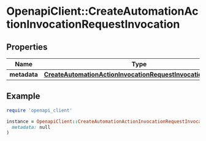 # OpenapiClient::CreateAutomationActionInvocationRequestInvocation

## Properties

| Name | Type | Description | Notes |
| ---- | ---- | ----------- | ----- |
| **metadata** | [**CreateAutomationActionInvocationRequestInvocationMetadata**](CreateAutomationActionInvocationRequestInvocationMetadata.md) |  |  |

## Example

```ruby
require 'openapi_client'

instance = OpenapiClient::CreateAutomationActionInvocationRequestInvocation.new(
  metadata: null
)
```

